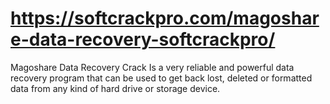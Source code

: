 # https://softcrackpro.com/magoshare-data-recovery-softcrackpro/
Magoshare Data Recovery Crack  Is a very reliable and powerful data recovery program that can be used to get back lost, deleted or formatted data from any kind of hard drive or storage device. 
